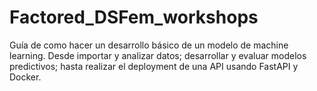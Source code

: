 # Factored_DSFem_workshops
Guía de como hacer un desarrollo básico de un modelo de machine learning. Desde importar y analizar datos; desarrollar y evaluar modelos predictivos; hasta realizar el deployment de una API usando FastAPI y Docker.
